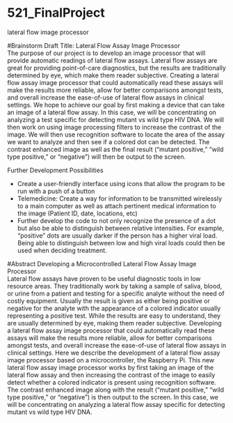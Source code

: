 # 521_FinalProject
lateral flow image processor

#Brainstorm 
Draft Title: Lateral Flow Assay Image Processor            
The purpose of our project is to develop an image processor that will provide automatic readings of lateral flow assays. Lateral flow assays are great for providing point-of-care diagnostics, but the results are traditionally determined by eye, which make them reader subjective. Creating a lateral flow assay image processor that could automatically read these assays will make the results more reliable, allow for better comparisons amongst tests, and overall increase the ease-of-use of lateral flow assays in clinical settings. We hope to achieve our goal by first making a device that can take an image of a lateral flow assay. In this case, we will be concentrating on analyzing a test specific for detecting mutant vs wild type HIV DNA. We will then work on using image processing filters to increase the contrast of the image. We will then use recognition software to locate the area of the assay we want to analyze and then see if a colored dot can be detected. The contrast enhanced image as well as the final result (“mutant positive,” “wild type positive,” or “negative”) will then be output to the screen. 

Further Development Possibilities 
- Create a user-friendly interface using icons that allow the program to be run with a push of a button 
- Telemedicine: Create a way for information to be transmitted wirelessly to a main computer as well as attach pertinent medical information to the image (Patient ID, date, locations, etc) 
- Further develop the code to not only recognize the presence of a dot but also be able to distinguish between relative intensities. For example, “positive” dots are usually darker if the person has a higher viral load. Being able to distinguish between low and high viral loads could then be used when deciding treatment. 

#Abstract 
Developing a Microcontrolled Lateral Flow Assay Image Processor      
Lateral flow assays have proven to be useful diagnostic tools in low resource areas. They traditionally work by taking a sample of saliva, blood, or urine from a patient and testing for a specific analyte without the need of costly equipment. Usually the result is given as either being positive or negative for the analyte with the appearance of a colored indicator usually representing a positive test. While the results are easy to understand, they are usually determined by eye, making them reader subjective. Developing a lateral flow assay image processor that could automatically read these assays will make the results more reliable, allow for better comparisons amongst tests, and overall increase the ease-of-use of lateral flow assays in clinical settings. Here we describe the development of a lateral flow assay image processor based on a microcontroller, the Raspberry Pi. This new lateral flow assay image processor works by first taking an image of the lateral flow assay and then increasing the contrast of the image to easily detect whether a colored indicator is present using recognition software. The contrast enhanced image along with the result (“mutant positive,” “wild type positive,” or “negative”) is then output to the screen. In this case, we will be concentrating on analyzing a lateral flow assay specific for detecting mutant vs wild type HIV DNA. 
